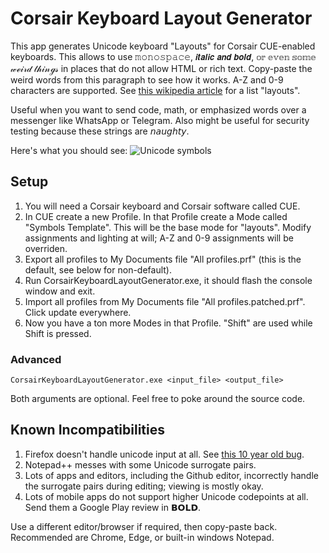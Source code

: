 # Corsair Keyboard Layout Generator
This app generates Unicode keyboard "Layouts" for Corsair CUE-enabled keyboards. This allows to use 𝚖𝚘𝚗𝚘𝚜𝚙𝚊𝚌𝚎, 𝙞𝙩𝙖𝙡𝙞𝙘 𝙖𝙣𝙙 𝙗𝙤𝙡𝙙, 𝕠𝕣 𝕖𝕧𝕖𝕟 𝕤𝕠𝕞𝕖 𝓌ℯ𝒾𝓇𝒹 𝓉𝒽𝒾𝓃ℊ𝓈 in places that do not allow HTML or rich text. Copy-paste the weird words from this paragraph to see how it works. A-Z and 0-9 characters are supported. See [this wikipedia article](https://en.wikipedia.org/wiki/Mathematical_Alphanumeric_Symbols#Latin_letters) for a list "layouts".

Useful when you want to send code, math, or emphasized words over a messenger like WhatsApp or Telegram. Also might be useful for security testing because these strings are 𝘯𝘢𝘶𝘨𝘩𝘵𝘺.

Here's what you should see:
![Unicode symbols](https://i.imgur.com/OYmALfw.png)

## Setup
1. You will need a Corsair keyboard and Corsair software called CUE.
2. In CUE create a new Profile. In that Profile create a Mode called "Symbols Template". This will be the base mode for "layouts". Modify assignments and lighting at will; A-Z and 0-9 assignments will be overriden.
3. Export all profiles to My Documents file "All profiles.prf" (this is the default, see below for non-default).
4. Run CorsairKeyboardLayoutGenerator.exe, it should flash the console window and exit.
5. Import all profiles from My Documents file "All profiles.patched.prf". Click update everywhere.
6. Now you have a ton more Modes in that Profile. "Shift" are used while Shift is pressed.

### Advanced
  `CorsairKeyboardLayoutGenerator.exe <input_file> <output_file>`
  
Both arguments are optional. Feel free to poke around the source code.

## Known Incompatibilities
1. Firefox doesn't handle unicode input at all. See [this 10 year old bug](https://bugzilla.mozilla.org/show_bug.cgi?id=337252).
2. Notepad++ messes with some Unicode surrogate pairs.
3. Lots of apps and editors, including the Github editor, incorrectly handle the surrogate pairs during editing; viewing is mostly okay.
4. Lots of mobile apps do not support higher Unicode codepoints at all. Send them a Google Play review in 𝗕𝗢𝗟𝗗.

Use a different editor/browser if required, then copy-paste back. Recommended are Chrome, Edge, or built-in windows Notepad.
